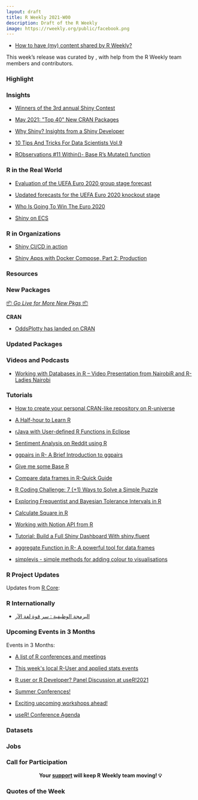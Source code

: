 ```yaml
---
layout: draft
title: R Weekly 2021-W00
description: Draft of the R Weekly
image: https://rweekly.org/public/facebook.png
---
```



+ [How to have (my) content shared by R Weekly?](https://github.com/rweekly/rweekly.org#how-to-have-my-content-shared-by-r-weekly)

This week’s release was curated by [](), with help from the R Weekly team members and contributors.


###  Highlight




### Insights

+ [Winners of the 3rd annual Shiny Contest](https://blog.rstudio.com/2021/06/24/winners-of-the-3rd-annual-shiny-contest/)

+ [May 2021: "Top 40" New CRAN Packages](https://rviews.rstudio.com/2021/06/24/may-2021-top-40-new-cran-packages/)

+ [Why Shiny? Insights from a Shiny Developer](https://www.mango-solutions.com/why-shiny-opinions-from-a-shiny-developer/)

+ [10 Tips And Tricks For Data Scientists Vol.9](https://predictivehacks.com/10-tips-and-tricks-for-data-scientists-vol-9/)

+ [RObservations #11 Within()- Base R’s Mutate() function](https://bensstats.wordpress.com/2021/06/22/robservations-11-within-base-rs-mutate-function/)

### R in the Real World

+ [Evaluation of the UEFA Euro 2020 group stage forecast](https://www.zeileis.org/news/euro2020group/)

+ [Updated forecasts for the UEFA Euro 2020 knockout stage](https://www.zeileis.org/news/euro2020knockout/)

+ [Who Is Going To Win The Euro 2020](https://predictivehacks.com/who-is-going-to-win-the-euro-2020/)

+ [Shiny on ECS](https://datawookie.dev/blog/2021/06/shiny-on-ecs/)

###  R in Organizations

+ [Shiny CI/CD in action](https://mirai-solutions.ch/news/2021/06/25/techguides-github-actions-focus/)

+ [Shiny Apps with Docker Compose, Part 2: Production](https://medium.com/analythium/shiny-apps-with-docker-compose-part-2-production-1819105924ec)

###  Resources



###  New Packages

<p class="added-hostname"><a href="https://rweekly.org/live" target="_blank" class="externalLink">📦 <i>Go Live for More New Pkgs</i> 📦</a></p>

**CRAN**

+ [OddsPlotty has landed on CRAN](https://hutsons-hacks.info/oddsplotty-has-landed-on-cran)


### Updated Packages



###  Videos and Podcasts

+ [Working with Databases in R – Video Presentation from NairobiR and R-Ladies Nairobi](https://www.r-consortium.org/blog/2021/06/24/working-with-databases-in-r-video-presentation-from-nairobir-and-r-ladies-nairobi)

###  Tutorials

+ [How to create your personal CRAN-like repository on R-universe](https://ropensci.org/blog/2021/06/22/setup-runiverse/)

+ [A Half-hour to Learn R](http://karolis.koncevicius.lt/posts/a_half_hour_to_learn_r/)

+ [rJava with User-defined R Functions in Eclipse](https://kiandlee.blogspot.com/2021/06/rjava-with-user-defined-r-functions-in.html)

+ [Sentiment Analysis on Reddit using R](https://www.iamnagdev.com/)

+ [ggpairs in R- A Brief Introduction to ggpairs](https://finnstats.com/index.php/2021/06/24/ggpairs-in-r-a-brief-introduction-to-ggpairs/)

+ [Give me some Base R](https://kgilds.rbind.io/post/2021-06-23-give-me-some-base-r/)

+ [Compare data frames in R-Quick Guide](https://finnstats.com/index.php/2021/06/23/compare-data-frames-in-r-quick-guide/)

+ [R Coding Challenge: 7 (+1) Ways to Solve a Simple Puzzle](https://blog.ephorie.de/r-coding-challenge-7-1-ways-to-solve-a-simple-puzzle)

+ [Exploring Frequentist and Bayesian Tolerance Intervals in R](https://rileyking.netlify.app/post/exploring-frequentist-and-bayesian-tolerance-intervals-in-r/)

+ [Calculate Square in R](https://finnstats.com/index.php/2021/06/22/calculate-square-in-r/)

+ [Working with Notion API from R](https://biolitika.si/working-with-notion-api-from-r.html)

+ [Tutorial: Build a Full Shiny Dashboard With shiny.fluent](https://appsilon.com/shiny-fluent-tutorial/)

+ [aggregate Function in R- A powerful tool for data frames](https://finnstats.com/index.php/2021/06/20/aggregate-function-in-r/)

+ [simplevis - simple methods for adding colour to visualisations](https://davidhodge931.netlify.app/2021/06/20/colouring-with-simplevis/)

<!--<div class="post-more-begin></div><div class="post-more-end"></div>-->

###  R Project Updates

Updates from [R Core](http://developer.r-project.org/blosxom.cgi/R-devel/NEWS):

### R Internationally

+ [البرمجة الوظيفية : سر قوة لغة الآر](https://www.arabiananalyst.com/2021/05/17/2021-05-17-functional-programming/)


###  Upcoming Events in 3 Months

Events in 3 Months:

+ [A list of R conferences and meetings](https://jumpingrivers.github.io/meetingsR/events.html)

+ [This week's local R-User and applied stats events](https://community.rstudio.com/c/irl)

+ [R user or R Developer? Panel Discussion at useR!2021](https://mirai-solutions.ch/news/2021/06/18/announce-user2021-panel/)

+ [Summer Conferences!](https://rviews.rstudio.com/2021/06/17/summer-conferences/)

+ [Exciting upcoming workshops ahead!](https://mirai-solutions.ch/news/2021/06/16/announce-new-workshops/)

+ [useR! Conference Agenda](https://www.conftool.org/user2021/index.php?page=browseSessions&presentations=show)

### Datasets


### Jobs




###  Call for Participation


<p class="hide-support added-hostname support-rweekly" style="text-align: center;font-weight: bold;">Your <a class="non-visited externalLink" href="https://www.patreon.com/rweekly" onclick="pas(this)">support</a> will keep R Weekly team moving! 💡</p>

###  Quotes of the Week

